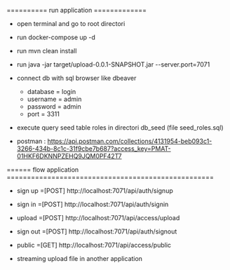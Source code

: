 ========== run application  =============
- open terminal and go to root directori
- run docker-compose up -d
- run mvn clean install
- run java -jar target/upload-0.0.1-SNAPSHOT.jar --server.port=7071
- connect db with sql browser like dbeaver 
    - database =  login
    - username =  admin
    - password =  admin
    - port = 3311
- execute query seed table roles in directori db_seed (file seed_roles.sql)    

- postman : https://api.postman.com/collections/4131954-beb093c1-3266-434b-8c1c-31f9cbe7b687?access_key=PMAT-01HKF6DKNNPZEHQ9JQM0PF42T7

====== flow application ===================================================
- sign up   =[POST] http://localhost:7071/api/auth/signup
- sign in   =[POST] http://localhost:7071/api/auth/signin
- upload    =[POST] http://localhost:7071/api/access/upload
- sign out  =[POST] http://localhost:7071/api/auth/signout
- public    =[GET]  http://localhost:7071/api/access/public

- streaming upload file in another application